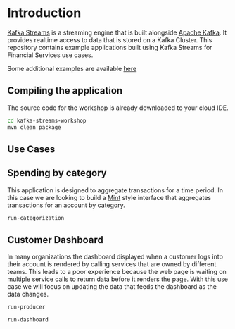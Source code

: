 # Introduction

[Kafka Streams](http://kafka.apache.org/documentation/streams/) is a streaming engine that is built
alongside [Apache Kafka](http://kafka.apache.org/). It provides realtime access to data that is stored
on a Kafka Cluster. This repository contains example applications built using Kafka Streams for 
Financial Services use cases.

Some additional examples are available [here](https://github.com/confluentinc/kafka-streams-examples)

## Compiling the application

The source code for the workshop is already downloaded to your cloud IDE.

```bash
cd kafka-streams-workshop
mvn clean package
```

## Use Cases

## Spending by category

This application is designed to aggregate transactions for a time period. In this case we are looking
to build a [Mint](https://mint.com) style interface that aggregates transactions for an account by 
category.


```bash
run-categorization
```


## Customer Dashboard

In many organizations the dashboard displayed when a customer logs into their account is rendered by calling 
services that are owned by different teams. This leads to a poor experience because the web page is 
waiting on multiple service calls to return data before it renders the page. 
With this use case we will focus on updating the data that feeds the dashboard as the data changes. 

```bash
run-producer 
```

```bash
run-dashboard
```


